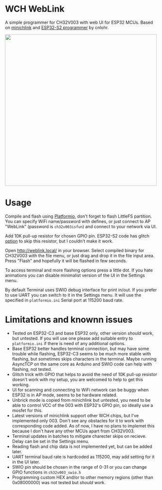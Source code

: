 # WCH WebLink
A simple programmer for CH32V003 with web UI for ESP32 MCUs. Based on [minichlink](https://github.com/cnlohr/ch32v003fun/tree/master/minichlink) and [ESP32-S2 programmer](https://github.com/cnlohr/esp32s2-cookbook/tree/master/ch32v003programmer) by cnlohr.

<img src="https://github.com/Subjective-Reality-Labs/WCH_WebLink/assets/6649967/d0215b41-6f35-4595-a3f9-290cf214be91" width="500"/>

# Usage
Compile and flash using [Platformio](https://platformio.org/), don't forget to flash LittleFS partition. You can specify WiFi name/password with defines, or just connect to AP "WebLink" (password is ``ch32v003isfun``) and connect to your network via UI.

Add 10K pull-up resistor for chosen GPIO pin. ESP32-S2 code has glitch [option](https://github.com/Subjective-Reality-Labs/WCH_WebLink/blob/ffc90cf8fdfdbe9d19141bdeac7199d08fb240ac/src/ch32v003_swio.h#L34) to skip this resistor, but I couldn't make it work.

Open http://weblink.local/ in your browser. Select compiled binary for CH32V003 with the file menu, or just drag and drop it in the file input area. Press "Flash" and hopefully it will be flashed in few seconds.

To access terminal and more flashing options press a little dot. If you hate animations you can disable minimalist version of the UI in the Settings menu.

By default Terminal uses SWIO debug interface for print in/out. If you prefer to use UART you can switch to it in the Settings menu. It will use the specified in ``platformio.ini`` Serial port at 115200 baud rate.

# Limitations and knownn issues
- Tested on ESP32-C3 and base ESP32 only, other version _should_ work, but untested. If you will use one please add suitable entry to ``platformio.ini`` if there is need of any additional options.
- Base ESP32 better handles terminal connection, but may have some trouble while flashing, ESP32-C3 seems to be much more stable with flashing, but sometimes skips characters in the terminal.
Maybe running AsyncTCP on the same core as Arduino and SWIO code can help with flashing, not tested.
- Glitch trick with GPIO that helps to avoid the need of 10K pull-up resistor doesn't work with my setup, you are welcomed to help to get this working.
- UI for scanning and connecting to WiFi network can be buggy when ESP32 is in AP mode, seems to be hardware related.
- Unbrick mode is copied from minichlink but untested, you need to be able to control VCC of the 003 with ESP32's GPIO pin, so ideally use a mosfet for this.
- Latest versions of minichlink support other WCH chips, but I've implemented only 003. Don't see any obstacles for it to work with corresponding code added. As of now, I have no plans to implemet this because I don't have any other MCUs apart from CH32V003.
- Terminal updates in batches to mitigate charecter skips on recieve. Delay can be set in the Settings menu.
- Reading flash and chip data is not implemented yet, but can be added later.
- UART terminal baud rate is hardcoded as 115200, may add setting for it in the UI later.
- SWIO pin should be chosen in the range of 0-31 or you can change GPIO functions in ``ch32v003_swio.h``
- Programming custom HEX and/or to other memory regions (other than 0x08000000) was not tested but _should_ work.
